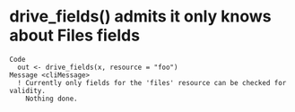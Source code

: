 # drive_fields() admits it only knows about Files fields

    Code
      out <- drive_fields(x, resource = "foo")
    Message <cliMessage>
      ! Currently only fields for the 'files' resource can be checked for validity.
        Nothing done.

